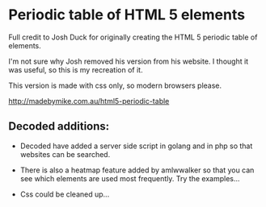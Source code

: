 Periodic table of HTML 5 elements
=================================

Full credit to Josh Duck for originally creating the HTML 5 periodic table of elements. 

I'm not sure why Josh removed his version from his website. I thought it was useful, so this is my recreation of it.

This version is made with css only, so modern browsers please.

<a href="http://madebymike.com.au/html5-periodic-table">http://madebymike.com.au/html5-periodic-table</a>


## Decoded additions:

* Decoded have added a server side script in golang and in php so that websites can be searched.
* There is also a heatmap feature added by amlwwalker so that you can see which elements are used most frequently. Try the examples...

* Css could be cleaned up...